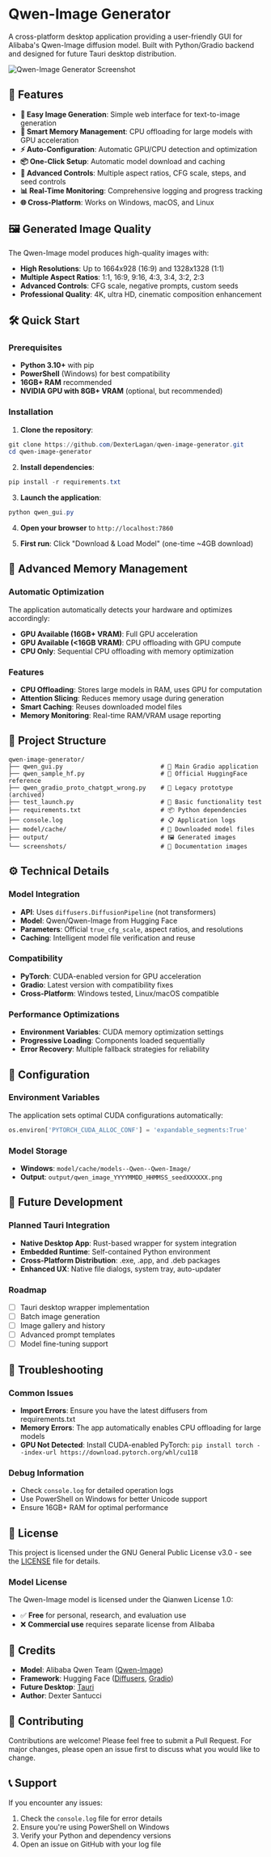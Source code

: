 # Qwen-Image Generator

A cross-platform desktop application providing a user-friendly GUI for Alibaba's Qwen-Image diffusion model. Built with Python/Gradio backend and designed for future Tauri desktop distribution.

![Qwen-Image Generator Screenshot](screenshots/screenshot.png)

## 🚀 Features

- **🎨 Easy Image Generation**: Simple web interface for text-to-image generation
- **🧠 Smart Memory Management**: CPU offloading for large models with GPU acceleration
- **⚡ Auto-Configuration**: Automatic GPU/CPU detection and optimization
- **📦 One-Click Setup**: Automatic model download and caching
- **🔧 Advanced Controls**: Multiple aspect ratios, CFG scale, steps, and seed controls
- **📊 Real-Time Monitoring**: Comprehensive logging and progress tracking
- **🌐 Cross-Platform**: Works on Windows, macOS, and Linux

## 🖼️ Generated Image Quality

The Qwen-Image model produces high-quality images with:
- **High Resolutions**: Up to 1664x928 (16:9) and 1328x1328 (1:1)
- **Multiple Aspect Ratios**: 1:1, 16:9, 9:16, 4:3, 3:4, 3:2, 2:3
- **Advanced Controls**: CFG scale, negative prompts, custom seeds
- **Professional Quality**: 4K, ultra HD, cinematic composition enhancement

## 🛠️ Quick Start

### Prerequisites
- **Python 3.10+** with pip
- **PowerShell** (Windows) for best compatibility
- **16GB+ RAM** recommended
- **NVIDIA GPU with 8GB+ VRAM** (optional, but recommended)

### Installation

1. **Clone the repository**:
```powershell
git clone https://github.com/DexterLagan/qwen-image-generator.git
cd qwen-image-generator
```

2. **Install dependencies**:
```powershell
pip install -r requirements.txt
```

3. **Launch the application**:
```powershell
python qwen_gui.py
```

4. **Open your browser** to `http://localhost:7860`

5. **First run**: Click "Download & Load Model" (one-time ~4GB download)

## 🧠 Advanced Memory Management

### Automatic Optimization
The application automatically detects your hardware and optimizes accordingly:

- **GPU Available (16GB+ VRAM)**: Full GPU acceleration
- **GPU Available (<16GB VRAM)**: CPU offloading with GPU compute
- **CPU Only**: Sequential CPU offloading with memory optimization

### Features
- **CPU Offloading**: Stores large models in RAM, uses GPU for computation
- **Attention Slicing**: Reduces memory usage during generation  
- **Smart Caching**: Reuses downloaded model files
- **Memory Monitoring**: Real-time RAM/VRAM usage reporting

## 📁 Project Structure

```
qwen-image-generator/
├── qwen_gui.py                           # 🚀 Main Gradio application
├── qwen_sample_hf.py                     # 📖 Official HuggingFace reference
├── qwen_gradio_proto_chatgpt_wrong.py    # 📁 Legacy prototype (archived)
├── test_launch.py                        # 🧪 Basic functionality test
├── requirements.txt                      # 📦 Python dependencies
├── console.log                           # 📋 Application logs
├── model/cache/                          # 🤖 Downloaded model files
├── output/                               # 🖼️ Generated images
└── screenshots/                          # 📸 Documentation images
```

## ⚙️ Technical Details

### Model Integration
- **API**: Uses `diffusers.DiffusionPipeline` (not transformers)
- **Model**: Qwen/Qwen-Image from Hugging Face
- **Parameters**: Official `true_cfg_scale`, aspect ratios, and resolutions
- **Caching**: Intelligent model file verification and reuse

### Compatibility
- **PyTorch**: CUDA-enabled version for GPU acceleration
- **Gradio**: Latest version with compatibility fixes
- **Cross-Platform**: Windows tested, Linux/macOS compatible

### Performance Optimizations
- **Environment Variables**: CUDA memory optimization settings
- **Progressive Loading**: Components loaded sequentially
- **Error Recovery**: Multiple fallback strategies for reliability

## 🔧 Configuration

### Environment Variables
The application sets optimal CUDA configurations automatically:
```python
os.environ['PYTORCH_CUDA_ALLOC_CONF'] = 'expandable_segments:True'
```

### Model Storage
- **Windows**: `model/cache/models--Qwen--Qwen-Image/`
- **Output**: `output/qwen_image_YYYYMMDD_HHMMSS_seedXXXXXX.png`

## 🚀 Future Development

### Planned Tauri Integration
- **Native Desktop App**: Rust-based wrapper for system integration
- **Embedded Runtime**: Self-contained Python environment
- **Cross-Platform Distribution**: .exe, .app, and .deb packages
- **Enhanced UX**: Native file dialogs, system tray, auto-updater

### Roadmap
- [ ] Tauri desktop wrapper implementation
- [ ] Batch image generation
- [ ] Image gallery and history
- [ ] Advanced prompt templates
- [ ] Model fine-tuning support

## 🐛 Troubleshooting

### Common Issues
- **Import Errors**: Ensure you have the latest diffusers from requirements.txt
- **Memory Errors**: The app automatically enables CPU offloading for large models
- **GPU Not Detected**: Install CUDA-enabled PyTorch: `pip install torch --index-url https://download.pytorch.org/whl/cu118`

### Debug Information
- Check `console.log` for detailed operation logs
- Use PowerShell on Windows for better Unicode support
- Ensure 16GB+ RAM for optimal performance

## 📄 License

This project is licensed under the GNU General Public License v3.0 - see the [LICENSE](LICENSE) file for details.

### Model License
The Qwen-Image model is licensed under the Qianwen License 1.0:
- ✅ **Free** for personal, research, and evaluation use
- ❌ **Commercial use** requires separate license from Alibaba

## 👏 Credits

- **Model**: Alibaba Qwen Team ([Qwen-Image](https://huggingface.co/Qwen/Qwen-Image))
- **Framework**: Hugging Face ([Diffusers](https://github.com/huggingface/diffusers), [Gradio](https://gradio.app/))
- **Future Desktop**: [Tauri](https://tauri.app/)
- **Author**: Dexter Santucci

## 🤝 Contributing

Contributions are welcome! Please feel free to submit a Pull Request. For major changes, please open an issue first to discuss what you would like to change.

## 📞 Support

If you encounter any issues:
1. Check the `console.log` file for error details
2. Ensure you're using PowerShell on Windows
3. Verify your Python and dependency versions
4. Open an issue on GitHub with your log file